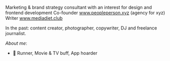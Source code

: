 Marketing & brand strategy consultant with an interest for design and frontend development
Co-founder www.peopleperson.xyz (agency for xyz)
Writer www.mediadiet.club

In the past: content creator, photographer, copywriter, DJ and freelance journalist. 

*About me*: 
- 🌈 Runner, Movie & TV buff, App hoarder

<!--
**saracx/saracx** is a ✨ _special_ ✨ repository because its `README.md` (this file) appears on your GitHub profile.

Here are some ideas to get you started:

- 🔭 I’m currently working on ...
- 🌱 I’m currently learning ...
- 👯 I’m looking to collaborate on ...
- 🤔 I’m looking for help with ...
- 💬 Ask me about ...
- 📫 How to reach me: ...
- 😄 Pronouns: ...
- ⚡ Fun fact: ...
-->
